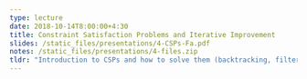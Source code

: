 ```yaml
---
type: lecture
date: 2018-10-14T8:00:00+4:30
title: Constraint Satisfaction Problems and Iterative Improvement
slides: /static_files/presentations/4-CSPs-Fa.pdf
notes: /static_files/presentations/4-files.zip
tldr: "Introduction to CSPs and how to solve them (backtracking, filtering, arc consistency, etc.); Also, iterative improvement (hill climbing, simulated annealing, genetic algorithms, etc.)"
---
```


